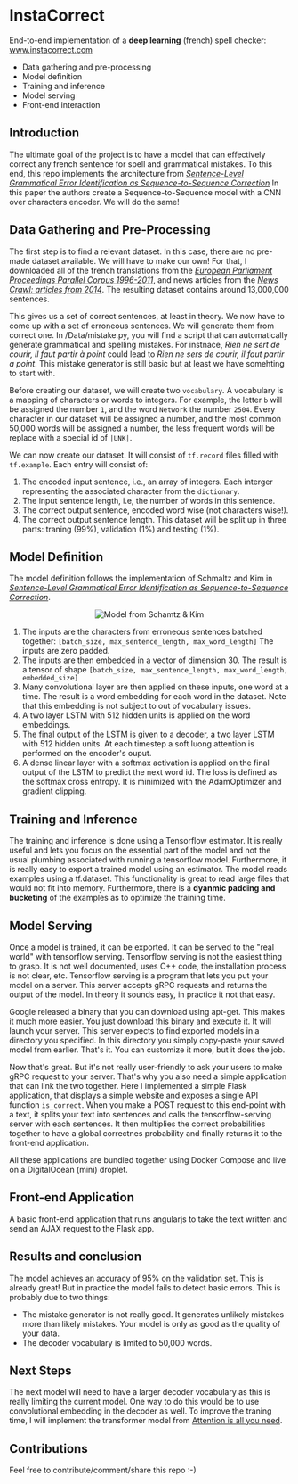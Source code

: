 # InstaCorrect
End-to-end implementation of a **deep learning** (french) spell checker: www.instacorrect.com
* Data gathering and pre-processing
* Model definition
* Training and inference
* Model serving
* Front-end interaction

## Introduction
The ultimate goal of the project is to have a model that can effectively correct any french sentence for spell and grammatical mistakes. To this end, this repo implements the architecture from [*Sentence-Level Grammatical Error Identification as Sequence-to-Sequence Correction*](https://arxiv.org/abs/1604.04677)
In this paper the authors create a Sequence-to-Sequence model with a CNN over characters encoder. We will do the same!

## Data Gathering and Pre-Processing
The first step is to find a relevant dataset. In this case, there are no pre-made dataset available. We will have to make our own! For that, I downloaded all of the french translations from the [*European Parliament Proceedings Parallel Corpus 1996-2011*](http://www.statmt.org/europarl/), and news articles from the [*News Crawl: articles from 2014*](http://www.statmt.org/wmt15/translation-task.html). The resulting dataset contains around 13,000,000 sentences.

This gives us a set of correct sentences, at least in theory. We now have to come up with a set of erroneous sentences. We will generate them from correct one. In /Data/mistake.py, you will find a script that can automatically generate grammatical and spelling mistakes.
For instnace, *Rien ne sert de courir, il faut partir à point* could lead to *Rien ne sers de courir, il faut partir a point*. This mistake generator is still basic but at least we have somehting to start with.

Before creating our dataset, we will create two `vocabulary`. A vocabulary is a mapping of characters or words to integers. For example, the letter `b` will be assigned the number `1`, and the word `Network` the number `2504`. Every character in our dataset will be assigned a number, and the most common 50,000 words will be assigned a number, the less frequent words will be replace with a special id of `|UNK|`.

We can now create our dataset. It will consist of `tf.record` files filled with `tf.example`. Each entry will consist of:
1. The encoded input sentence, i.e., an array of integers. Each interger representing the associated character from the `dictionary`.
2. The input sentence length, i.e, the number of words in this sentence.
3. The correct output sentence, encoded word wise (not characters wise!).
4. The correct output sentence length.
This dataset will be split up in three parts: traning (99%), validation (1%) and testing (1%).

## Model Definition
The model definition follows the implementation of Schmaltz and Kim in [*Sentence-Level Grammatical Error Identification as Sequence-to-Sequence Correction*](https://arxiv.org/abs/1604.04677).
<p align="center" >
<img src="https://github.com/maximedb/instacorrect/blob/master/Misc/model_arch.PNG" alt="Model from Schamtz & Kim">
</p>

1. The inputs are the characters from erroneous sentences batched together: `[batch_size, max_sentence_length, max_word_length]`
   The inputs are zero padded.
2. The inputs are then embedded in a vector of dimension 30. The result is a tensor of shape `[batch_size, max_sentence_length, max_word_length, embedded_size]`
2. Many convolutional layer are then applied on these inputs, one word at a time. The result is a word embedding for each word in the dataset. Note that this embedding is not subject to out of vocabulary issues.
3. A two layer LSTM with 512 hidden units is applied on the word embeddings.
4. The final output of the LSTM is given to a decoder, a two layer LSTM with 512 hidden units. At each timestep a soft luong attention is performed on the encoder's ouput.
4. A dense linear layer with a softmax activation is applied on the final output of the LSTM to predict the next word id.
The loss is defined as the softmax cross entropy. It is minimized with the AdamOptimizer and gradient clipping.

## Training and Inference
The training and inference is done using a Tensorflow estimator. It is really useful and lets you focus on the essential part of the model and not the usual plumbing associated with running a tensorflow model. Furthermore, it is really easy to export a trained model using an estimator. The model reads examples using a tf.dataset. This functionality is great to read large files that would not fit into memory. Furthermore, there is a **dyanmic padding and bucketing** of the examples as to optimize the training time.

## Model Serving
Once a model is trained, it can be exported. It can be served to the "real world" with tensorflow serving. Tensorflow serving is not the easiest thing to grasp. It is not well documented, uses C++ code, the installation process is not clear, etc. Tensorflow serving is a program that lets you put your model on a server. This server accepts gRPC requests and returns the output of the model. In theory it sounds easy, in practice it not that easy.

Google released a binary that you can download using apt-get. This makes it much more easier. You just download this binary and execute it. It will launch your server. This server expects to find exported models in a directory you specified. In this directory you simply copy-paste your saved model from earlier. That's it. You can customize it more, but it does the job.

Now that's great. But it's not really user-friendly to ask your users to make gRPC request to your server. That's why you also need a simple application that can link the two together. Here I implemented a simple Flask application, that displays a simple website and exposes a single API function `is_correct`. When you make a POST request to this end-point with a text, it splits your text into sentences and calls the tensorflow-serving server with each sentences. It then multiplies the correct probabilities together to have a global correctnes probability and finally returns it to the front-end application.

All these applications are bundled together using Docker Compose and live on a DigitalOcean (mini) droplet.

## Front-end Application
A basic front-end application that runs angularjs to take the text written and send an AJAX request to the Flask app.

## Results and conclusion
The model achieves an accuracy of 95% on the validation set. This is already great! But in practice the model fails to detect basic errors. This is probably due to two things:
* The mistake generator is not really good. It generates unlikely mistakes more than likely mistakes. Your model is only as good as the quality of your data.
* The decoder vocabulary is limited to 50,000 words.

## Next Steps
The next model will need to have a larger decoder vocabulary as this is really limiting the current model. One way to do this would be to use convolutional embedding in the decoder as well. To improve the traning time, I will implement the transformer model from [Attention is all you need](https://arxiv.org/abs/1706.03762).

## Contributions
Feel free to contribute/comment/share this repo :-)
